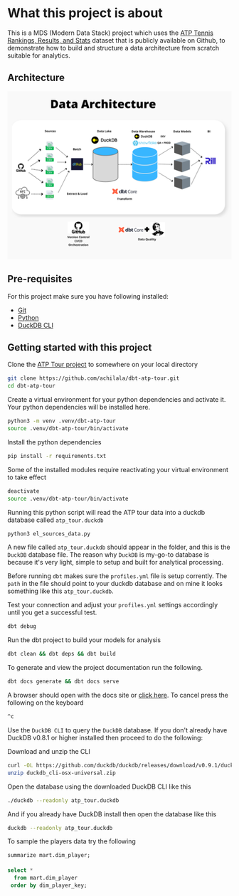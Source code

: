 # What this project is about

This is a MDS (Modern Data Stack) project which uses the [ATP Tennis Rankings, Results, and Stats](https://github.com/JeffSackmann/tennis_atp) dataset that is publicly available on Github, to demonstrate how to build and structure a data architecture from scratch suitable for analytics.

## Architecture

![Architecture](/_project_docs/Modern_Data_Stack_Project_Architecture.png)

## Pre-requisites

For this project make sure you have following installed:

-   [Git](https://git-scm.com/downloads)
-   [Python](https://www.python.org/downloads/)
-   [DuckDB CLI](https://duckdb.org/docs/installation/index)

## Getting started with this project

Clone the [ATP Tour project](https://github.com/achilala/dbt-atp-tour) to somewhere on your local directory
```bash
git clone https://github.com/achilala/dbt-atp-tour.git
cd dbt-atp-tour
```

Create a virtual environment for your python dependencies and activate it. Your python dependencies will be installed here.
```bash
python3 -m venv .venv/dbt-atp-tour
source .venv/dbt-atp-tour/bin/activate
```

Install the python dependencies
```bash
pip install -r requirements.txt
```

Some of the installed modules require reactivating your virtual environment to take effect
```bash
deactivate
source .venv/dbt-atp-tour/bin/activate
```

Running this python script will read the ATP tour data into a duckdb database called `atp_tour.duckdb`
```python 
python3 el_sources_data.py
```

A new file called `atp_tour.duckdb` should appear in the folder, and this is the `DuckDB` database file. The reason why `DuckDB` is my-go-to database is because it's very light, simple to setup and built for analytical processing.

Before running `dbt` makes sure the `profiles.yml` file is setup corrently. The `path` in the file should point to your duckdb database and on mine it looks something like this `atp_tour.duckdb`.

Test your connection and adjust your `profiles.yml` settings accordingly until you get a successful test.
```bash
dbt debug
```

Run the dbt project to build your models for analysis
```bash
dbt clean && dbt deps && dbt build
```

To generate and view the project documentation run the following.
```bash
dbt docs generate && dbt docs serve
```

A browser should open with the docs site or [click here](http://127.0.0.1:8080/#!/overview). To cancel press the following on the keyboard
```bash
^c
```

Use the `DuckDB CLI` to query the `DuckDB` database. If you don't already have DuckDB v0.8.1 or higher installed then proceed to do the following:

Download and unzip the CLI
```bash
curl -OL https://github.com/duckdb/duckdb/releases/download/v0.9.1/duckdb_cli-osx-universal.zip
unzip duckdb_cli-osx-universal.zip
```

Open the database using the downloaded DuckDB CLI like this
```bash
./duckdb --readonly atp_tour.duckdb
```

And if you already have DuckDB install then open the database like this
```bash
duckdb --readonly atp_tour.duckdb
```

To sample the players data try the following
```sql
summarize mart.dim_player;

select *
  from mart.dim_player
 order by dim_player_key;
```